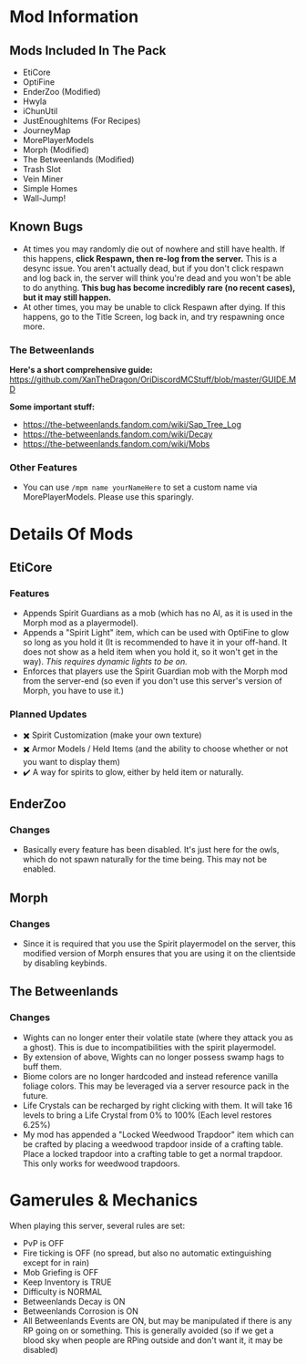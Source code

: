 # Mod Information

## Mods Included In The Pack
- EtiCore
- OptiFine
- EnderZoo (Modified)
- Hwyla
- iChunUtil
- JustEnoughItems (For Recipes)
- JourneyMap
- MorePlayerModels
- Morph (Modified)
- The Betweenlands (Modified)
- Trash Slot
- Vein Miner
- Simple Homes
- Wall-Jump!

## Known Bugs
- At times you may randomly die out of nowhere and still have health. If this happens, **click Respawn, then re-log from the server.** This is a desync issue. You aren't actually dead, but if you don't click respawn and log back in, the server will think you're dead and you won't be able to do anything. **This bug has become incredibly rare (no recent cases), but it may still happen.**
- At other times, you may be unable to click Respawn after dying. If this happens, go to the Title Screen, log back in, and try respawning once more.

### The Betweenlands
**Here's a short comprehensive guide:** 
https://github.com/XanTheDragon/OriDiscordMCStuff/blob/master/GUIDE.MD

**Some important stuff:**
- https://the-betweenlands.fandom.com/wiki/Sap_Tree_Log
- https://the-betweenlands.fandom.com/wiki/Decay
- https://the-betweenlands.fandom.com/wiki/Mobs

### Other Features
- You can use `/mpm name yourNameHere` to set a custom name via MorePlayerModels. Please use this sparingly.

# Details Of Mods
## EtiCore
### Features
- Appends Spirit Guardians as a mob (which has no AI, as it is used in the Morph mod as a playermodel). 
- Appends a "Spirit Light" item, which can be used with OptiFine to glow so long as you hold it (It is recommended to have it in your off-hand. It does not show as a held item when you hold it, so it won't get in the way). *This requires dynamic lights to be on.*
- Enforces that players use the Spirit Guardian mob with the Morph mod from the server-end (so even if you don't use this server's version of Morph, you have to use it.)

### Planned Updates
- :heavy_multiplication_x: Spirit Customization (make your own texture)
- :heavy_multiplication_x: Armor Models / Held Items (and the ability to choose whether or not you want to display them)
- :heavy_check_mark: A way for spirits to glow, either by held item or naturally.

## EnderZoo
### Changes
- Basically every feature has been disabled. It's just here for the owls, which do not spawn naturally for the time being. This may not be enabled.

## Morph
### Changes
- Since it is required that you use the Spirit playermodel on the server, this modified version of Morph ensures that you are using it on the clientside by disabling keybinds.

## The Betweenlands
### Changes
- Wights can no longer enter their volatile state (where they attack you as a ghost). This is due to incompatibilities with the spirit playermodel.
- By extension of above, Wights can no longer possess swamp hags to buff them.
- Biome colors are no longer hardcoded and instead reference vanilla foliage colors. This may be leveraged via a server resource pack in the future.
- Life Crystals can be recharged by right clicking with them. It will take 16 levels to bring a Life Crystal from 0% to 100% (Each level restores 6.25%)
- My mod has appended a "Locked Weedwood Trapdoor" item which can be crafted by placing a weedwood trapdoor inside of a crafting table. Place a locked trapdoor into a crafting table to get a normal trapdoor. This only works for weedwood trapdoors.

# Gamerules & Mechanics
When playing this server, several rules are set:
- PvP is OFF
- Fire ticking is OFF (no spread, but also no automatic extinguishing except for in rain)
- Mob Griefing is OFF
- Keep Inventory is TRUE
- Difficulty is NORMAL
- Betweenlands Decay is ON
- Betweenlands Corrosion is ON
- All Betweenlands Events are ON, but may be manipulated if there is any RP going on or something. This is generally avoided (so if we get a blood sky when people are RPing outside and don't want it, it may be disabled)
